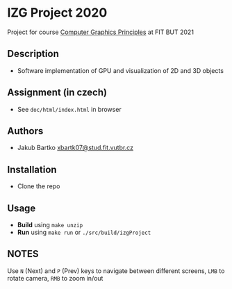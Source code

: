 # IZG Project 2020
Project for course [Computer Graphics Principles](https://www.fit.vut.cz/study/course/244898/.en) at FIT BUT 2021

## Description
- Software implementation of GPU and visualization of 2D and 3D objects

## Assignment (in czech)
- See `doc/html/index.html` in browser

## Authors
- Jakub Bartko xbartk07@stud.fit.vutbr.cz

## Installation
- Clone the repo

## Usage
- **Build** using `make unzip`
- **Run** using `make run` or `./src/build/izgProject`

## NOTES
Use `N` (Next) and `P` (Prev) keys to navigate between different screens, `LMB` to rotate camera, `RMB` to zoom in/out
